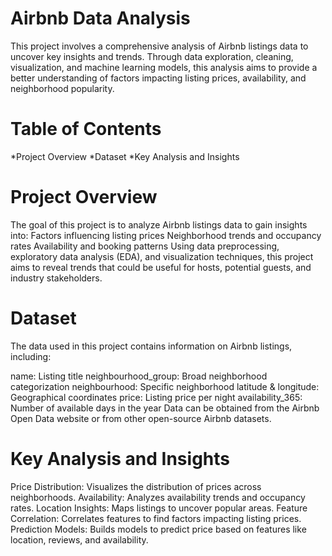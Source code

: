 # Airbnb Data Analysis
This project involves a comprehensive analysis of Airbnb listings data to uncover key insights and trends. Through data exploration, cleaning, visualization, and machine learning models, this analysis aims to provide a better understanding of factors impacting listing prices, availability, and neighborhood popularity.

# Table of Contents
*Project Overview
*Dataset
*Key Analysis and Insights


# Project Overview
The goal of this project is to analyze Airbnb listings data to gain insights into:
Factors influencing listing prices
Neighborhood trends and occupancy rates
Availability and booking patterns
Using data preprocessing, exploratory data analysis (EDA), and visualization techniques, this project aims to reveal trends that could be useful for hosts, potential guests, and industry stakeholders.

# Dataset
The data used in this project contains information on Airbnb listings, including:

name: Listing title
neighbourhood_group: Broad neighborhood categorization
neighbourhood: Specific neighborhood
latitude & longitude: Geographical coordinates
price: Listing price per night
availability_365: Number of available days in the year
Data can be obtained from the Airbnb Open Data website or from other open-source Airbnb datasets.

# Key Analysis and Insights
Price Distribution: Visualizes the distribution of prices across neighborhoods.
Availability: Analyzes availability trends and occupancy rates.
Location Insights: Maps listings to uncover popular areas.
Feature Correlation: Correlates features to find factors impacting listing prices.
Prediction Models: Builds models to predict price based on features like location, reviews, and availability.


